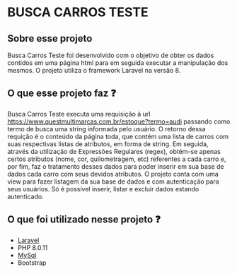 <h1>
    <p>BUSCA CARROS TESTE</p>
</h1>

## Sobre esse projeto

Busca Carros Teste foi desenvolvido com o objetivo de obter os dados contidos em uma página html para em seguida executar a manipulação dos mesmos. O projeto utiliza o framework Laravel na versão 8.
## O que esse projeto faz ❓
Busca Carros Teste executa uma requisição à url https://www.questmultimarcas.com.br/estoque?termo=audi passando como termo de busca uma string informada pelo usuário. O retorno dessa requição é o conteúdo da página toda, que contém uma lista de carros com suas respectivas listas de atributos, em forma de string. Em seguida, através da utilização de Expressões Regulares (regex), obtém-se apenas certos atributos (nome, cor, quilometragem, etc)  referentes a cada carro e, por fim, faz o tratamento desses dados para poder inserir em sua base de dados cada carro com seus devidos atributos. O projeto conta com uma view para fazer listagem da sua base de dados e com autenticação para seus usuários. Só é possível inserir, listar e excluir dados estando autenticado.

## O que foi utilizado nesse projeto ❓
- [Laravel](https://laravel.com)
- PHP 8.0.11
- [MySql](https://www.mysql.com)
- Bootstrap

## 

 
